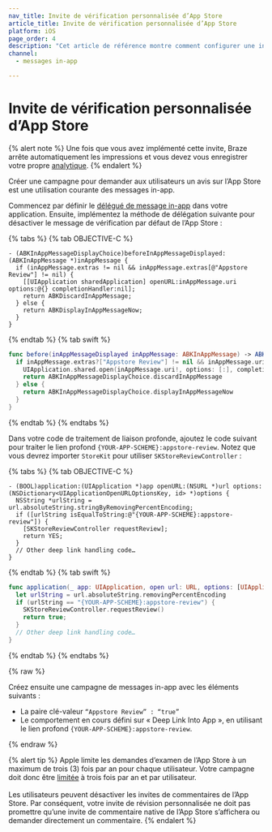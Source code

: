 ```yaml
---
nav_title: Invite de vérification personnalisée d’App Store
article_title: Invite de vérification personnalisée d’App Store
platform: iOS
page_order: 4
description: "Cet article de référence montre comment configurer une invite de vérification personnalisée d’App Store."
channel:
  - messages in-app

---
```


# Invite de vérification personnalisée d’App Store

{% alert note %}
Une fois que vous avez implémenté cette invite, Braze arrête automatiquement les impressions et vous devez vous enregistrer votre propre [analytique]({{site.baseurl}}/developer_guide/platform_integration_guides/ios/in-app_messaging/customization/handing_in_app_display/#logging-impressions-and-clicks).
{% endalert %}

Créer une campagne pour demander aux utilisateurs un avis sur l’App Store est une utilisation courante des messages in-app.

Commencez par définir le [délégué de message in-app][30] dans votre application. Ensuite, implémentez la méthode de délégation suivante pour désactiver le message de vérification par défaut de l’App Store :

{% tabs %}
{% tab OBJECTIVE-C %}

```objc
- (ABKInAppMessageDisplayChoice)beforeInAppMessageDisplayed:(ABKInAppMessage *)inAppMessage {
  if (inAppMessage.extras != nil && inAppMessage.extras[@"Appstore Review"] != nil) {
    [[UIApplication sharedApplication] openURL:inAppMessage.uri options:@{} completionHandler:nil];
    return ABKDiscardInAppMessage;
  } else {
    return ABKDisplayInAppMessageNow;
  }
}
```

{% endtab %}
{% tab swift %}

```swift
func before(inAppMessageDisplayed inAppMessage: ABKInAppMessage) -> ABKInAppMessageDisplayChoice {
  if inAppMessage.extras?["Appstore Review"] != nil && inAppMessage.uri != nil {
    UIApplication.shared.open(inAppMessage.uri!, options: [:], completionHandler: nil)
    return ABKInAppMessageDisplayChoice.discardInAppMessage
  } else {
    return ABKInAppMessageDisplayChoice.displayInAppMessageNow
  }
}
```

{% endtab %}
{% endtabs %}

Dans votre code de traitement de liaison profonde, ajoutez le code suivant pour traiter le lien profond `{YOUR-APP-SCHEME}:appstore-review`. Notez que vous devrez importer `StoreKit` pour utiliser `SKStoreReviewController` :

{% tabs %}
{% tab OBJECTIVE-C %}

```objc
- (BOOL)application:(UIApplication *)app openURL:(NSURL *)url options:(NSDictionary<UIApplicationOpenURLOptionsKey, id> *)options {
  NSString *urlString = url.absoluteString.stringByRemovingPercentEncoding;
  if ([urlString isEqualToString:@"{YOUR-APP-SCHEME}:appstore-review"]) {
    [SKStoreReviewController requestReview];
    return YES;
  }
  // Other deep link handling code…
}
```

{% endtab %}
{% tab swift %}

```swift
func application(_ app: UIApplication, open url: URL, options: [UIApplicationOpenURLOptionsKey : Any] = [:]) -> Bool {
  let urlString = url.absoluteString.removingPercentEncoding
  if (urlString == "{YOUR-APP-SCHEME}:appstore-review") {
    SKStoreReviewController.requestReview()
    return true;
  }
  // Other deep link handling code…
}
```

{% endtab %}
{% endtabs %}

{% raw %}

Créez ensuite une campagne de messages in-app avec les éléments suivants :

- La paire clé-valeur `“Appstore Review” : “true”`
- Le comportement en cours défini sur « Deep Link Into App », en utilisant le lien profond `{YOUR-APP-SCHEME}:appstore-review`.

{% endraw %}

{% alert tip %}
Apple limite les demandes d’examen de l’App Store à un maximum de trois (3) fois par an pour chaque utilisateur. Votre campagne doit donc être [limitée]({{site.baseurl}}/user_guide/engagement_tools/campaigns/building_campaigns/rate-limiting/) à trois fois par an et par utilisateur.<br>
<br>
Les utilisateurs peuvent désactiver les invites de commentaires de l’App Store. Par conséquent, votre invite de révision personnalisée ne doit pas promettre qu’une invite de commentaire native de l’App Store s’affichera ou demander directement un commentaire.
{% endalert %}

[30]: #in-app-message-controller-delegate
